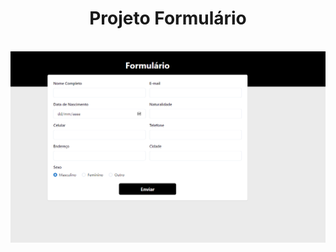 <h1 align='center'>Projeto Formulário</h1><br>




<img src="https://github.com/AlanDiego-py/Form-react/blob/main/formul%C3%A1rio.png">
